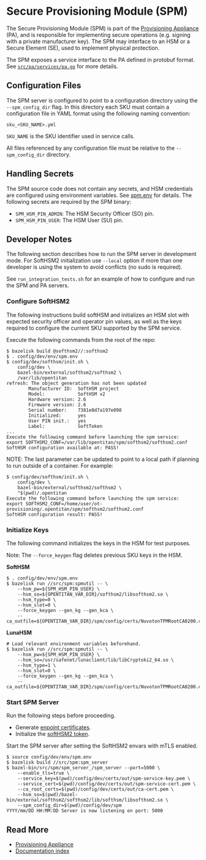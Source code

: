# Secure Provisioning Module (SPM)

The Secure Provisioning Module (SPM) is part of the
[Provisioning Appliance](pa.md) (PA), and is responsible for implementing
secure operations (e.g. signing with a private manufacturer key). The SPM may
interface to an HSM or a Secure Element (SE), used to implement physical
protection.

The SPM exposes a service interface to the PA defined in protobuf format.
See [`src/pa/services/pa.go`](../src/pa/proto/pa.proto) for more details.

## Configuration Files

The SPM server is configured to point to a configuration directory using the
`--spm_config_dir` flag. In this directory each SKU must contain a
configuration file in YAML format using the following naming convention:

```
sku_<SKU_NAME>.yml
```

`SKU_NAME` is the SKU identifier used in service calls.

All files referenced by any configuration file must be relative to the
`--spm_config_dir` directory.

## Handling Secrets

The SPM source code does not contain any secrets, and HSM credentials are
configured using environment variables. See
[spm.env](../config/dev/env/spm.env) for details. The following secrets are
required by the SPM binary:

* `SPM_HSM_PIN_ADMIN`: The HSM Security Officer (SO) pin.
* `SPM_HSM_PIN_USER`: The HSM User (SU) pin.

## Developer Notes

The following section describes how to run the SPM server in development mode.
For SoftHSM2 initialization use `--local` option if more than one developer is
using the system to avoid conflicts (no sudo is required).

See `run_integration_tests.sh` for an example of how to configure and run
the SPM and PA servers.

### Configure SoftHSM2

The following instructions build softHSM and initializes an HSM slot with
expected security officer and operator pin values, as well as the keys required
to configure the current SKU supported by the SPM service.

Execute the following commands from the root of the repo:

```console
$ bazelisk build @softhsm2//:softhsm2
$ . config/dev/env/spm.env
$ config/dev/softhsm/init.sh \
    config/dev \
    bazel-bin/external/softhsm2/softhsm2 \
    /var/lib/opentitan
refresh: The object generation has not been updated
        Manufacturer ID:  SoftHSM project
        Model:            SoftHSM v2
        Hardware version: 2.6
        Firmware version: 2.6
        Serial number:    7381e8d7a197e098
        Initialized:      yes
        User PIN init.:   yes
        Label:            SoftToken
...
Execute the following command before launching the spm service:
export SOFTHSM2_CONF=/var/lib/opentitan/spm/softhsm2/softhsm2.conf
SoftHSM configuration available at: PASS!
```

NOTE: The last parameter can be updated to point to a local path if planning
to run outside of a container. For example:

```console
$ config/dev/softhsm/init.sh \
    config/dev \
    bazel-bin/external/softhsm2/softhsm2 \
    "$(pwd)/.opentitan
Execute the following command before launching the spm service:
export SOFTHSM2_CONF=/home/user/ot-provisioning/.opentitan/spm/softhsm2/softhsm2.conf
SoftHSM configuration result: PASS!
```

### Initialize Keys

The following command initializes the keys in the HSM for test purposes.

Note: The `--force_keygen` flag deletes previous SKU keys in the HSM.

**SoftHSM**

```console
$ . config/dev/env/spm.env
$ bazelisk run //src/spm:spmutil -- \
    --hsm_pw=${SPM_HSM_PIN_USER} \
    --hsm_so=${OPENTITAN_VAR_DIR}/softhsm2/libsofthsm2.so \
    --hsm_type=0 \
    --hsm_slot=0 \
    --force_keygen --gen_kg --gen_kca \
    --ca_outfile=${OPENTITAN_VAR_DIR}/spm/config/certs/NuvotonTPMRootCA0200.cer
```

**LunaHSM**

```console
# Load relevant environment variables beforehand.
$ bazelisk run //src/spm:spmutil -- \
    --hsm_pw=${SPM_HSM_PIN_USER} \
    --hsm_so=/usr/safenet/lunaclient/lib/libCryptoki2_64.so \
    --hsm_type=1 \
    --hsm_slot=0 \
    --force_keygen --gen_kg --gen_kca \
    --ca_outfile=${OPENTITAN_VAR_DIR}/spm/config/certs/NuvotonTPMRootCA0200.cer
```

### Start SPM Server

Run the following steps before proceeding.

* Generate [enpoint certificates](auth.md#endpoint-certificates).
* Initialize the [softHSM2 token](#configure-softhsm2).

Start the SPM server after setting the SoftHSM2 envars with mTLS enabled.

```console
$ source config/dev/env/spm.env
$ bazelisk build //src/spm:spm_server
$ bazel-bin/src/spm/spm_server_/spm_server --port=5000 \
    --enable_tls=true \
    --service_key=$(pwd)/config/dev/certs/out/spm-service-key.pem \
    --service_cert=$(pwd)/config/dev/certs/out/spm-service-cert.pem \
    --ca_root_certs=$(pwd)/config/dev/certs/out/ca-cert.pem \
    --hsm_so=$(pwd)/bazel-bin/external/softhsm2/softhsm2/lib/softhsm/libsofthsm2.so \
    --spm_config_dir=$(pwd)/config/dev/spm
YYYY/mm/DD HH:MM:DD Server is now listening on port: 5000
```

## Read More

* [Provisioning Appliance](pa.md)
* [Documentation index](README.md)
